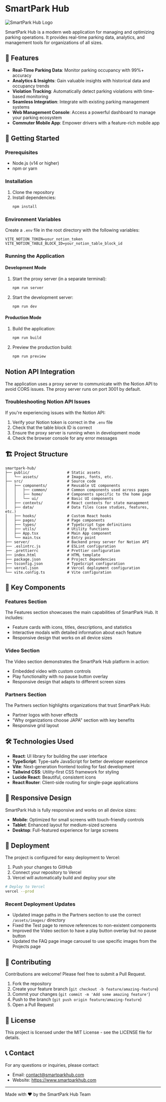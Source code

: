 # SmartPark Hub

![SmartPark Hub Logo](public/assets/images/logo.png)

SmartPark Hub is a modern web application for managing and optimizing parking operations. It provides real-time parking data, analytics, and management tools for organizations of all sizes.

## 🌟 Features

- **Real-Time Parking Data**: Monitor parking occupancy with 99%+ accuracy
- **Analytics & Insights**: Gain valuable insights with historical data and occupancy trends
- **Violation Tracking**: Automatically detect parking violations with time-based monitoring
- **Seamless Integration**: Integrate with existing parking management systems
- **Web Management Console**: Access a powerful dashboard to manage your parking ecosystem
- **Commuter Mobile App**: Empower drivers with a feature-rich mobile app

## 🚀 Getting Started

### Prerequisites

- Node.js (v14 or higher)
- npm or yarn

### Installation

1. Clone the repository
2. Install dependencies:
   ```bash
   npm install
   ```

### Environment Variables

Create a `.env` file in the root directory with the following variables:

```
VITE_NOTION_TOKEN=your_notion_token
VITE_NOTION_TABLE_BLOCK_ID=your_notion_table_block_id
```

### Running the Application

#### Development Mode

1. Start the proxy server (in a separate terminal):
   ```bash
   npm run server
   ```

2. Start the development server:
   ```bash
   npm run dev
   ```

#### Production Mode

1. Build the application:
   ```bash
   npm run build
   ```

2. Preview the production build:
   ```bash
   npm run preview
   ```

## Notion API Integration

The application uses a proxy server to communicate with the Notion API to avoid CORS issues. The proxy server runs on port 3001 by default.

### Troubleshooting Notion API Issues

If you're experiencing issues with the Notion API:

1. Verify your Notion token is correct in the `.env` file
2. Check that the table block ID is correct
3. Ensure the proxy server is running when in development mode
4. Check the browser console for any error messages

## 🏗️ Project Structure

```
smartpark-hub/
├── public/                 # Static assets
│   └── assets/             # Images, fonts, etc.
├── src/                    # Source code
│   ├── components/         # Reusable UI components
│   │   ├── common/         # Common components used across pages
│   │   ├── home/           # Components specific to the home page
│   │   └── ui/             # Basic UI components
│   ├── contexts/           # React contexts for state management
│   ├── data/               # Data files (case studies, features, etc.)
│   ├── hooks/              # Custom React hooks
│   ├── pages/              # Page components
│   ├── types/              # TypeScript type definitions
│   ├── utils/              # Utility functions
│   ├── App.tsx             # Main App component
│   └── main.tsx            # Entry point
├── server/                 # Backend proxy server for Notion API
├── .eslintrc.js            # ESLint configuration
├── .prettierrc             # Prettier configuration
├── index.html              # HTML template
├── package.json            # Project dependencies
├── tsconfig.json           # TypeScript configuration
├── vercel.json             # Vercel deployment configuration
└── vite.config.ts          # Vite configuration
```

## 🧩 Key Components

### Features Section

The Features section showcases the main capabilities of SmartPark Hub. It includes:

- Feature cards with icons, titles, descriptions, and statistics
- Interactive modals with detailed information about each feature
- Responsive design that works on all device sizes

### Video Section

The Video section demonstrates the SmartPark Hub platform in action:

- Embedded video with custom controls
- Play functionality with no pause button overlay
- Responsive design that adapts to different screen sizes

### Partners Section

The Partners section highlights organizations that trust SmartPark Hub:

- Partner logos with hover effects
- "Why organizations choose JAPA" section with key benefits
- Responsive grid layout

## 🛠️ Technologies Used

- **React**: UI library for building the user interface
- **TypeScript**: Type-safe JavaScript for better developer experience
- **Vite**: Next-generation frontend tooling for fast development
- **Tailwind CSS**: Utility-first CSS framework for styling
- **Lucide React**: Beautiful, consistent icons
- **React Router**: Client-side routing for single-page applications

## 📱 Responsive Design

SmartPark Hub is fully responsive and works on all device sizes:

- **Mobile**: Optimized for small screens with touch-friendly controls
- **Tablet**: Enhanced layout for medium-sized screens
- **Desktop**: Full-featured experience for large screens

## 🚀 Deployment

The project is configured for easy deployment to Vercel:

1. Push your changes to GitHub
2. Connect your repository to Vercel
3. Vercel will automatically build and deploy your site

```bash
# Deploy to Vercel
vercel --prod
```

### Recent Deployment Updates

- Updated image paths in the Partners section to use the correct `/assets/images/` directory
- Fixed the Test page to remove references to non-existent components
- Improved the Video section to have a play button overlay but no pause button
- Updated the FAQ page image carousel to use specific images from the Projects page

## 🤝 Contributing

Contributions are welcome! Please feel free to submit a Pull Request.

1. Fork the repository
2. Create your feature branch (`git checkout -b feature/amazing-feature`)
3. Commit your changes (`git commit -m 'Add some amazing feature'`)
4. Push to the branch (`git push origin feature/amazing-feature`)
5. Open a Pull Request

## 📄 License

This project is licensed under the MIT License - see the LICENSE file for details.

## 📞 Contact

For any questions or inquiries, please contact:

- Email: contact@smartparkhub.com
- Website: https://www.smartparkhub.com

---

Made with ❤️ by the SmartPark Hub Team
